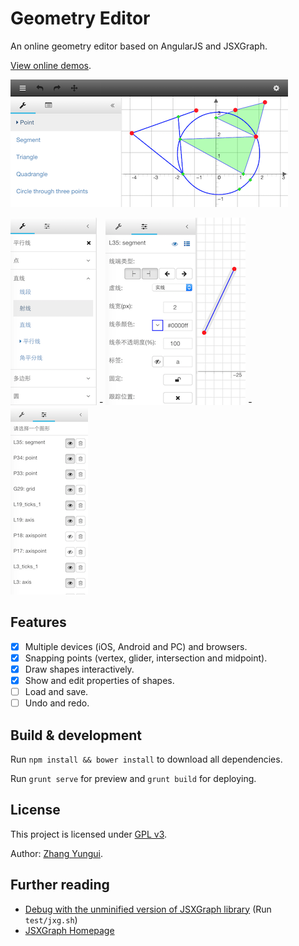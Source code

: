# Geometry Editor

An online geometry editor based on AngularJS and JSXGraph.

[View online demos](http://rhcad.com/#/sketch).

![](doc/main.png)

![](doc/toolbox.png) - ![](doc/prop.png) - ![](doc/objlist.png)

## Features

 - [x] Multiple devices (iOS, Android and PC) and browsers.
 - [x] Snapping points (vertex, glider, intersection and midpoint).
 - [x] Draw shapes interactively.
 - [x] Show and edit properties of shapes.
 - [ ] Load and save.
 - [ ] Undo and redo.

## Build & development

Run `npm install && bower install` to download all dependencies.

Run `grunt serve` for preview and `grunt build` for deploying.

## License

This project is licensed under [GPL v3](http://www.gnu.org/licenses/gpl-3.0.html).

Author: [Zhang Yungui](https://github.com/rhcad).

## Further reading

- [Debug with the unminified version of JSXGraph library](doc/build_jxg.md) (Run `test/jxg.sh`)
- [JSXGraph Homepage](http://jsxgraph.uni-bayreuth.de/wp/)
